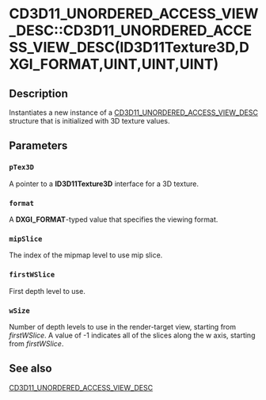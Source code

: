 # CD3D11_UNORDERED_ACCESS_VIEW_DESC::CD3D11_UNORDERED_ACCESS_VIEW_DESC(ID3D11Texture3D,DXGI_FORMAT,UINT,UINT,UINT)

## Description

Instantiates a new instance of a [CD3D11_UNORDERED_ACCESS_VIEW_DESC](https://learn.microsoft.com/previous-versions/windows/desktop/legacy/jj151712(v=vs.85)) structure that is initialized with 3D texture values.

## Parameters

### `pTex3D`

A pointer to a **ID3D11Texture3D** interface for a 3D texture.

### `format`

A **DXGI_FORMAT**-typed value that specifies the viewing format.

### `mipSlice`

The index of the mipmap level to use mip slice.

### `firstWSlice`

First depth level to use.

### `wSize`

Number of depth levels to use in the render-target view, starting from *firstWSlice*.
A value of -1 indicates all of the slices along the w axis, starting from *firstWSlice*.

## See also

[CD3D11_UNORDERED_ACCESS_VIEW_DESC](https://learn.microsoft.com/previous-versions/windows/desktop/legacy/jj151712(v=vs.85))
